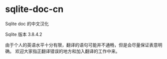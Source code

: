 sqlite-doc-cn
=============

Sqlite doc 的中文汉化

Sqlite 版本 3.8.4.2

由于个人的英语水平十分有限，翻译的语句可能并不通畅，但是会尽量保证表意明确。
欢迎大家指正翻译错误的地方和加入翻译的工作中来。
